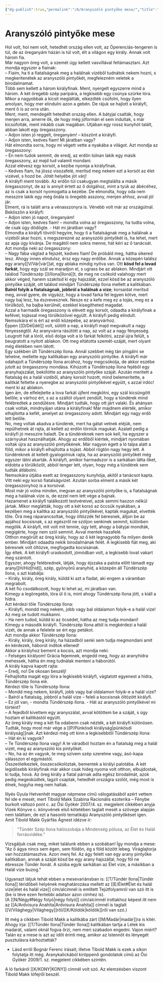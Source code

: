```yaml
---
{"dg-publish":true,"permalink":"/A/Aranyszóló pintyőke mese/","title":"Aranyszóló pintyőke mese","created":"2023-10-14T07:38","updated":"2025-06-07T19:42"}
---
```



# Aranyszóló pintyőke mese

Hol volt, hol nem volt, hetedhét ország ellen volt, az Óperenciás-tengeren is túl, de az öreganyám házán is túl volt, élt a világon egy király. Annak volt három fia.  
Már nagyon öreg volt, a szemét úgy kellett vasvillával feltámasztani. Azt mondja egyszer a fiainak:  
– Fiaim, ha ti a fiatalságnak meg a halálnak vizéből tudnátok nekem hozni, s megkerítenétek az aranyszóló pintyőkét, megfelezném veletek a birodalmamat.  
Több sem kellett a három királyfinak. Ment, nyergelt egyszerre mind a három. A két öregebb szép paripára, a legkisebb egy csúnya szürke lóra.  
Mikor a nagyobbak a kicsit meglátták, elkezdték csúfolni, hogy ilyen amolyan, hogy mer elindulni azon a gebén. De rájuk se hajlott a királyfi, ment ő is az orra után.  
Ment, ment, mendegélt hetedhét ország ellen. A bátyjai csalták, hogy menjen arra, amerre ők, de hogy még jóformán el sem indultak, s már kicsúfolták, ment inkább csak magában. Utjában egy rossz kunyhót talált, abban lakott egy öregasszony.  
– Adjon isten jó reggelt, öreganyám! – köszönt a királyfi.  
– Adjon isten, kedves fiam! Mi járatban vagy?  
Hát elmondta sorra, hogy mi végett vette a nyakába a világot. Azt mondja az öregasszony:  
– Én nem tudok semmit, de eredj, az erdőn túlnan lakik egy másik öregasszony, az majd tud valamit mondani.  
Azzal elévesz egy korsót, a kezibe nyomja a királyfinak.  
– Kedves fiam, ha jössz visszafelé, merítsd meg nekem ezt a korsót az élet vizével, s hozd be. Jótét helyébe jót várj!  
A királyfi ment tovább. Az erdőn túl csakugyan megtalálta a másik öregasszonyt, de az is annyit értett az ő dolgához, mint a tyúk az ábécéhez, az is csak a korsót nyomogatta a kezébe. De elmondta, hogy oda nem messzire lakik egy még őnála is öregebb asszony, menjen ahhoz, avval jól jár.  
Elment, rá is talált arra a vénasszonyra is. Vénebb volt már az országútnál. Beköszön a királyfi:  
– Adjon isten jó napot, öreganyám!  
– Adjon isten, kedves fiam! – mondta volna az öregasszony, ha tudta volna, de csak úgy dödögte. - Hát mi járatban vagy?  
Elmondta a királyfi töviről hegyire, hogy ő a fiatalságnak meg a halálnak a vizéből akar hozni, s megszerezné az aranyszóló pintyőkét is, ha lehet, mert az apja úgy kívánja. De magától nem sokra menne, hát kéri az ő tanácsát. Azt mondja neki az öregasszony:  
– Nagy fába vágtad a fejszét, kedves fiam! De próbáld meg, hátha sikered lesz. Ahogy innen elindulsz, érsz egy nagy erdőbe. Annak a közepén találsz egy arany[[V/Vár\|vár]]at, egy ablaka mindig nyitva van. Ott **kösd fel a lovad farkát**, hogy egy szál se maradjon el, s ugrass be az ablakon. Mindjárt ott találod Tündérszép [[I/Ilona\|Iloná]]t, de meg ne csókold valahogy mert akkor véged, hanem szakítsd ki egy hajszálát, ezzel kösd be az aranyszóló pintyőke száját, ott találod mindjárt Tündérszép Ilona mellett a kalitkában. **Balról folyik a fiatalságnak, jobbról a halálnak a vize**; korsaidat merítsd meg, avval gyere, de vigyázz, hogy a lovad farka fel legyen kötve, mert nagy baj lesz, ha észrevesznek. Nesze ez a kefe meg ez a tojás, meg ez a törülköző, ha bajba kerülnél, ezekkel kisegítheted magadat.  
Azzal a harmadik öregasszony is elévett egy korsót, odaadta a királyfinak a kefével, tojással meg törülközővel együtt. A királyfi pedig elindult.  
Nemsokára el is ért az erdő közepébe, az aranyvárhoz.  
Éppen [[D/Dél\|dél]] volt, sütött a nap, a királyfi majd megvakult a nagy fényességtől. Az aranyvárra rásütött a nap, az volt az a nagy fényesség. Leugrott hát a lóról, első dolga volt a ló farkát felkötni, azzal újra felült, s beugratott a nyitott ablakon. Ott meg eltátotta szemét-száját, mert olyant még életében nem látott.  
Egy székben ült Tündérszép Ilona. Annál szebbet még tán pingálni se lehetne, mellette egy kalitkában egy aranyszóló pintyőke. A királyfi már odahajolt a Tündérszép Ilona arcához, hogy megcsókolja, de akkor eszébe jutott az öregasszony mondása. Kihúzott a Tündérszép Ilona fejéből egy aranyhajszálat, bekötötte az aranyszóló pintyőke száját. Azután merített a fiatalság és a halál vizéből, ahány korsót hozott, mind belemerítette, a kalitkát feltette a nyeregbe az aranyszóló pintyőkével együtt, s azzal irdóc! ment ki az ablakon.  
Igen ám, de elfelejtette a lova farkát újfent megkötni, egy szál kicsüngött belőle; a várhoz ért, s az a száltól olyant zendült, hogy a tündérek mind felébredtek a zendülésre. Mindjárt tudták, hogy ott járt valaki. És ahányan csak voltak, mindnyájan utána a királyfinak! Már majdnem elérték, amikor elhajította a kefét, amelyet az öregasszony adott. Mindjárt egy nagy erdő lett belőle.  
No, meg voltak akadva a tündérek, mert ha gátat vetnek eléjük, nem repülhetnek át rajta, át kellett az erdőn törniük magukat. Azalatt pedig a királyfi jó messzire haladt. De a tündéreknek nem sok kell, ha egyszer a szárnyukat használhatják. Ahogy az erdőből kiértek, mindjárt nyomában voltak újra az aranyszóló pintyőkének. Már nagyon égett a ló talpa alatt a föld, mikor a királyfi elhajította a tojást. Abból rögtön nagy hegy lett. A tündéreknek át kellett gyalogolniuk rajta, ha az aranyszóló pintyőkét még egyszer látni akarták. A királyfi, amikor harmadszor is a sarkában látta őket, eldobta a törülközőt, abból tenger lett, olyan, hogy még a tündérek sem tudták átlábolni.  
Nemsokára útjába esett az öregasszony kunyhója, akitől a tanácsot kapta. Vitt neki egy korsó fiatalságvizet. Azután sorba elment a másik két öregasszonyhoz is a korsóval.  
Most már jó volna minden, megvan az aranyszóló pintyőke is, a fiatalságnak meg a halálnak vize is, de ezzel nem lett vége a bajnak.  
Hazamenet a királyfi találkozott testvéreivel, azok semmi haszon nélkül jártak. Mikor meglátták, hogy ott a két korsó az öccsük nyakában, a kezében meg a kalitka az aranyszóló pintyőkével, kapták magukat, elvették tőle. Őrá meg ráparancsoltak, hogy öltözzék fel béresnek, álljon be az apjához kocsisnak, s az egészről ne szóljon senkinek semmit, különben megölik. A királyfi, mit volt mit tennie, úgy tett, ahogy a bátyjai mondták, megígérte, hogy nem szól semmit. Avval mentek hazafelé.  
Otthon megörült az öreg király, hogy az ő két legnagyobb fia milyen derék ember. Mindjárt odaadta nekik birodalmának felét. A legkisebb fiát meg, aki béresnek volt öltözve, megfogadta kocsisának.  
Így éltek. A két királyfi uraskodott, jómódban volt, a legkisebb lovat vakart meg szántott.  
Egyszer, ahogy felébrednek, látják, hogy éjszaka a palota előtt támadt egy arany[[H/Híd\|híd]], szép, gyönyörű aranyhíd, a közepén áll Tündérszép Ilona, s azt kiabálja:  
– Király, király, öreg király, küldd ki azt a fiadat, aki engem a váramban megrabolt.  
A két fiú csodálkozott, hogy ki lehet az, mi járatban van.  
Kimegy a legöregebb, lóra ül ő is, mint ahogy Tündérszép Ilona jött, s kiáll a hídra.  
Azt kérdezi tőle Tündérszép Ilona:  
– Királyfi, mondd meg nekem, jobb vagy bal oldalamon folyik-e a halál vize!  
Az meg se tudott mukkanni.  
– Ha nem tudod, küldd ki az öcsédet, hátha az meg tudja mondani!  
Kimegy a második királyfi. Tündérszép Ilona attól is megkérdezi a halál vizét, de annak a felelete se ért egy petákot.  
Azt mondja akkor Tündérszép Ilona:  
– Király, király, öreg király, ha házadból senki sem tudja megmondani amit én kérdezek, háborút indítok ellened!  
Akkor a királyhoz bement a kocsis, azt mondja neki:  
– Felséges királyom! Grácia fejemnek, engedd meg, hogy az aranyhídra mehessek, hátha én meg tudnálak menteni a háborútól.  
A király kapva kapott rajta:  
– Eredj, no! De okosan beszélj!  
Felhajította magát egy lóra a legkisebb királyfi, vágtatott egyenest a hídra, Tündérszép Ilona elé.  
Kérdezi tőle is Tündérszép Ilona:  
– Mondd meg nekem, királyfi, jobb vagy bal oldalamon folyik-e a halál vize?  
– Balról a fiatalság, jobbról a halál vize – feleli a kocsisnak öltözött királyfi.  
– Ez jól van, - mondta Tündérszép Ilona. - Hát az aranyszóló pintyőkével mi történt?  
– A fejedből kivettem egy aranyszálat, avval kötöttem be a száját, s úgy hoztam el kalitkástól együtt.  
Az öreg király meg a két fia odabenn csak nézték, a két királyfi különösen. Tudták, hogy most már vége a [[P/Pünkösdi királyság\|pünkösdi királyság]]nak. Azt kérdezi még ott kinn a legkisebbtől Tündérszép Ilona:  
– Hát én ki vagyok?  
– Te Tündérszép Ilona vagy! A te váradból hoztam én a fiatalság meg a halál vizét, meg az aranyszóló kis pintyőkét.  
– No, ha az én vagyok, te meg szívem szép szerelme vagy, ásó-kapa válasszon el egymástól.  
Összeölelkeztek, összecsókolóztak, bementek a királyi palotába. A két legidősebb királyfinak már akkor csak hideg nyoma volt otthon, elbujdostak, ki tudja, hová. Az öreg király a fiatal párnak adta egész birodalmát, azok pedig megesküdtek, lagzit csaptak, hetedhét országra szólót, még most is élnek, hogyha meg nem haltak.  

Illyés Gyula Hetvenhét magyar népmese című válogatásából azért vettem fel ide e mesét, mert Tibold Makk Szabina Racionális ezoterika – Fénybe burkolt változó pont c. az Ősi Gyökér 2007/4. sz. megjelent cikkében anyja Vizek Könyve c. könyvének első kötetében taglalt mesét a szövege alapján nem találtam, de ezt a hasonló tematikájú Aranyszóló pintyőkéset igen.  
Amit Tibold Makk Gyárfás Ágnest idézve ír:  
> "Tündér Szép Ilona hálószobája a Mindenség pólusa, az Élet és Halál forrásvidéke."  

Vizsgáljuk csak meg, miket találunk ebben a szobában! Így mondja a mese:  
"Az ő ágya nincs sem égen, sem földön, ég s föld között lebeg. Viráglajtorja van hozzátámasztva. Azon menj fel. Az ágy felett van egy arany pintyőke kalitkában, annak a száját kösd be egy arany hajszállal, hogy föl ne ébressze Tündér Ilonát. A szoba egyik sarkában az Élet vize, a másikban a Halál vize buzog."  

Ugyanazt látjuk tehát ebben a mesevariánsban is: [[T/Tündér Ilona\|Tündér Ilona]] téridőbeli helyének meghatározása mellett az [[E/Élet#Élet és halál vize\|élet és halál vize]] cím/alcímnél is említett Tejútfolyamról van szó itt is (be is téve ezen fentebbi adatsor azon címhez is).  
(A [[N/Négy#Négy folyó\|négy folyó]] cím/alcímnél írottakhoz képest itt nem az [[A/Ardvisura Anahita\|Ardvisura Anahita]] címnél is taglalt [[V/Világhegy\|Világhegy]]ről/[[K/Köldök\|köldök]]ről van szó.)  

Itt még a cikkben Tibold Makk a kalitkába zárt [[M/Madár\|madár]]ra is kitér. Ahogy írja: [[T/Tündér Ilona\|Tündér Ilona]] kalitkában tartja a Lélek kis madarát, valami oknál fogva őrzi, nem meri szabadon engedni. Vajon miért? Talán ez a mese is azt az időt érinti meg, amikor az Istennőt és lényegét pusztulásra kárhoztatták?  
- Lásd erről Bognár Ferenc írásait; illetve Tibold Makk is ezek a síkon folytatja itt még. Aranykalickából kiröppenő gondolatok című az Ősi Gyökér 2009/1. sz. megjelent cikkében szintén.

A ló farkáról [[K/KONY\|KONY]] címnél volt szó. Az elemzésben viszont Tibold Makk lófejről beszél.  